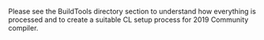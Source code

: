 
Please see the BuildTools directory section to understand how everything is processed and to create a suitable CL setup process for 2019 Community compiler. 